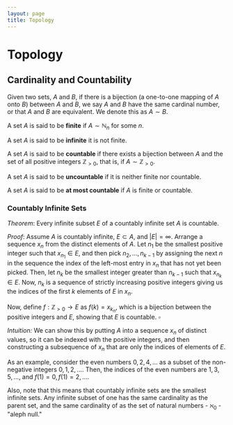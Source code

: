 ```yaml
---
layout: page
title: Topology
---
```


# Topology

## Cardinality and Countability

Given two sets, $A$ and $B$, if there is a bijection (a one-to-one mapping of $A$ onto $B$) between $A$ and $B$, we say $A$ and $B$ have the same cardinal number, or that $A$ and $B$ are equivalent. We denote this as $A \sim B$.

A set $A$ is said to be **finite** if $A \sim \mathbb{N}_n$ for some $n.$

A set $A$ is said to be **infinite** it is not finite.

A set $A$ is said to be **countable** if there exists a bijection between $A$ and the set of all positive integers $\mathbb{Z}_{>0}$, that is, if $A \sim \mathbb{Z}_{>0}.$

A set $A$ is said to be **uncountable** if it is neither finite nor countable.

A set $A$ is said to be **at most countable** if $A$ is finite or countable.

### Countably Infinite Sets

*Theorem*: Every infinite subset $E$ of a countably infinite set $A$ is countable.

*Proof*: Assume $A$ is countably infinite, $E \subset A,$ and $|E| = \infty.$ Arrange a sequence ${x_n}$ from the distinct elements of $A$. Let $n_1$ be the smallest positive integer such that $x_{n_1} \in E,$ and then pick $n_2, \dots, n_{k-1}$ by assigning the next $n$ in the sequence the index of the left-most entry in ${x_n}$ that has not yet been picked. Then, let $n_k$ be the smallest integer greater than $n_{k-1}$ such that $x_{n_k} \in E.$ Now, ${n_k}$ is a sequence of strictly increasing positive integers giving us the indices of the first $k$ elements of $E$ in ${x_n}.$

Now, define $f : \mathbb{Z}_{>0} \to E$ as $f(k) = {x_{k_n}}$, which is a bijection between the positive integers and $E$, showing that $E$ is countable. $\square$

*Intuition:* We can show this by putting $A$ into a sequence ${x_n}$ of distinct values, so it can be indexed with the positive integers, and then constructing a subsequence of ${x_n}$ that are only the indices of elements of $E.$

As an example, consider the even numbers ${0, 2, 4, \dots}$ as a subset of the non-negative integers ${0, 1, 2, \dots}.$ Then, the indices of the even numbers are ${1, 3, 5, \dots},$ and $f(1) = 0, f(1) = 2, \dots.$

Also, note that this means that countably infinite sets are the smallest infinite sets. Any infinite subset of one has the same cardinality as the parent set, and the same cardinality of as the set of natural numbers - $\aleph_0$ - "aleph null."
